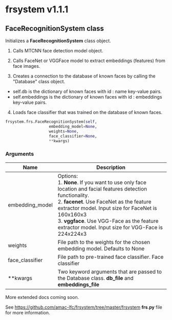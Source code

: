 # frsystem v1.1.1

## FaceRecognitionSystem class

Initializes a **FaceRecognitionSystem** class object.  

1. Calls MTCNN face detection model object.
2. Calls FaceNet or VGGFace model to extract embeddings (features) from face images.

 3.  Creates a connection to the database of known faces by calling the "Database" class object. 

- self.db is the dictionary of known faces with id : name key-value pairs.
- self.embeddings is the dictionary of known faces with id : embeddings key-value pairs.

 4. Loads face classifier that was trained on the database of known faces. 

```python
frsystem.frs.FaceRecognitionSystem(self,
				   embedding_model=None,
				   weights=None,
				   face_classifier=None,
				   **kwargs)
```

### Arguments
Name | Description 
---------- | ---------- |
embedding_model	| Options: <br>  1. **None**. If you want to use only face location and facial features detection functionality.<br> 2. **facenet**. Use FaceNet as the feature extractor model. Input size for FaceNet is 160x160x3 <br> 3. **vggface**. Use VGG-Face as the feature extractor model. Input size for VGG-Face is 224x224x3
weights	| File path to the weights for the chosen embedding model. Defaults to None
face_classifier	| File path to pre-trained face classifier. Face classifier 
**kwargs | Two keyword arguments that are passed to the Database class. **db_file** and **embeddings_file** 

More extended docs coming soon.

See https://github.com/amac-lfc/frsystem/tree/master/frsystem **frs**.**py** file for more information.